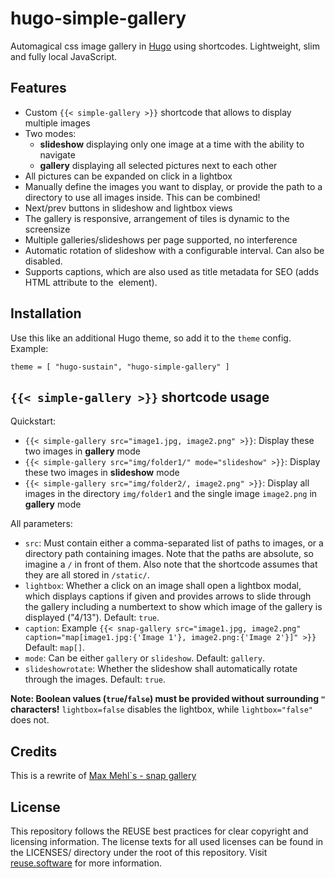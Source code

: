 # hugo-simple-gallery

Automagical css image gallery in [Hugo](https://gohugo.io/) using shortcodes. Lightweight, slim and fully local JavaScript.

## Features

- Custom `{{< simple-gallery >}}` shortcode that allows to display multiple images
- Two modes:
  - **slideshow** displaying only one image at a time with the ability to navigate
  - **gallery** displaying all selected pictures next to each other
- All pictures can be expanded on click in a lightbox
- Manually define the images you want to display, or provide the path to a directory to use all images inside. This can be combined!
- Next/prev buttons in slideshow and lightbox views
- The gallery is responsive, arrangement of tiles is dynamic to the screensize
- Multiple galleries/slideshows per page supported, no interference
- Automatic rotation of slideshow with a configurable interval. Can also be disabled.
- Supports captions, which are also used as title metadata for SEO (adds HTML attribute to the <img> element).

## Installation

Use this like an additional Hugo theme, so add it to the `theme` config. Example:

```
theme = [ "hugo-sustain", "hugo-simple-gallery" ]
```

## `{{< simple-gallery >}}` shortcode usage

Quickstart:

- `{{< simple-gallery src="image1.jpg, image2.png" >}}`: Display these two images in **gallery** mode
- `{{< simple-gallery src="img/folder1/" mode="slideshow" >}}`: Display these two images in **slideshow** mode
- `{{< simple-gallery src="img/folder2/, image2.png" >}}`: Display all images in the directory `img/folder1` and the single image `image2.png` in **gallery** mode

All parameters:

- `src`: Must contain either a comma-separated list of paths to images, or a directory path containing images. Note that the paths are absolute, so imagine a `/` in front of them. Also note that the shortcode assumes that they are all stored in `/static/`.
- `lightbox`: Whether a click on an image shall open a lightbox modal, which displays captions if given and provides arrows to slide through the gallery including a numbertext to show which image of the gallery is displayed ("4/13"). Default: `true`.
- `caption`: Example `{{< snap-gallery src="image1.jpg, image2.png" caption="map[image1.jpg:{'Image 1'}, image2.png:{'Image 2'}]" >}}` Default: `map[]`.
- `mode`: Can be either `gallery` or `slideshow`. Default: `gallery`.
- `slideshowrotate`: Whether the slideshow shall automatically rotate through the images. Default: `true`.

**Note: Boolean values (`true`/`false`) must be provided without surrounding `"` characters!** `lightbox=false` disables the lightbox, while `lightbox="false"` does not.

## Credits

This is a rewrite of [Max Mehl`s - snap gallery](https://src.mehl.mx/mxmehl/hugo-snap-gallery)

## License

This repository follows the REUSE best practices for clear copyright and licensing information. The license texts for all used licenses can be found in the LICENSES/ directory under the root of this repository. Visit [reuse.software](https://reuse.software) for more information.
